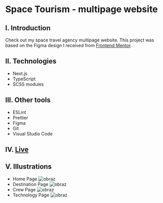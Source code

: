 # Space Tourism - multipage website

## I. Introduction

Check out my space travel agency multipage website. This project was based on the Figma design I received from [Frontend Mentor](https://www.frontendmentor.io/challenges/space-tourism-multipage-website-gRWj1URZ3).

## II. Technologies
- Next.js
- TypeScript
- SCSS modules

## III. Other tools
- ESLint  
- Prettier
- Figma
- Git
- Visual Studio Code

## IV. [Live](https://space-tourism-ike-tom.vercel.app/)

## V. Illustrations
- Home Page
![obraz](https://user-images.githubusercontent.com/80857044/210012406-c93b8be4-f975-443d-82f1-d884ce482947.png)
- Destination Page
![obraz](https://user-images.githubusercontent.com/80857044/210012427-7b62e809-8372-451b-9932-b8e47fb318ef.png)
- Crew Page
![obraz](https://user-images.githubusercontent.com/80857044/210012549-a767e497-e565-4acf-a6d0-636cd32ddb41.png)
- Technology Page
![obraz](https://user-images.githubusercontent.com/80857044/210012578-e81e1955-324e-4ba3-8601-a2e57c9c82ca.png)
